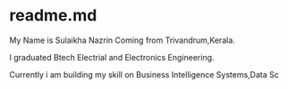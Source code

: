 # readme.md
My Name is Sulaikha Nazrin Coming from Trivandrum,Kerala.

 I graduated  Btech Electrial and Electronics Engineering.
 
 Currently i am building my skill on Business Intelligence Systems,Data Sc
